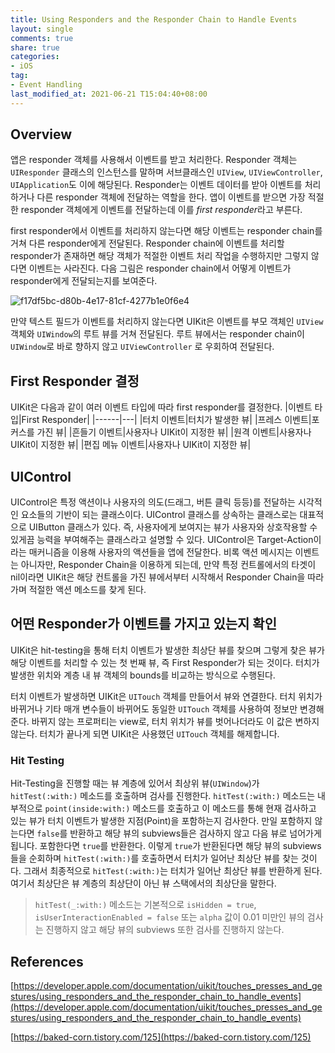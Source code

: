 ```yaml
---
title: Using Responders and the Responder Chain to Handle Events
layout: single
comments: true
share: true
categories: 
- iOS
tag:
- Event Handling
last_modified_at: 2021-06-21 T15:04:40+08:00
---
```


## Overview

앱은 responder 객체를 사용해서 이벤트를 받고 처리한다. Responder 객체는 `UIResponder` 클래스의 인스턴스를 말하며 서브클래스인 `UIView`, `UIViewController`, `UIApplication`도 이에 해당된다. Responder는 이벤트 데이터를 받아 이벤트를 처리하거나 다른 responder 객체에 전달하는 역할을 한다. 앱이 이벤트를 받으면 가장 적절한 responder 객체에게 이벤트를 전달하는데 이를 *first responder*라고 부른다.

first responder에서 이벤트를 처리하지 않는다면 해당 이벤트는 responder chain를 거쳐 다른 responder에게 전달된다. Responder chain에 이벤트를 처리할 responder가 존재하면 해당 객체가 적절한 이벤트 처리 작업을 수행하지만 그렇지 않다면 이벤트는 사라진다. 다음 그림은 responder chain에서 어떻게 이벤트가 responder에게 전달되는지를 보여준다.

![f17df5bc-d80b-4e17-81cf-4277b1e0f6e4](https://user-images.githubusercontent.com/48352065/122714102-c022b600-d2a1-11eb-8c70-4549b813b528.png)

만약 텍스트 필드가 이벤트를 처리하지 않는다면 UIKit은 이벤트를 부모 객체인 `UIView` 객체와 `UIWindow`의 루트 뷰를 거쳐 전달된다. 루트 뷰에서는 responder chain이 `UIWindow`로 바로 향하지 않고 `UIViewController` 로 우회하여 전달된다.

## First Responder 결정

UIKit은 다음과 같이 여러 이벤트 타입에 따라 first responder를 결정한다.
|이벤트 타입|First Responder|
|------|---|
|터치 이벤트|터치가 발생한 뷰|
|프레스 이벤트|포커스를 가진 뷰|
|흔들기 이벤트|사용자나 UIKit이 지정한 뷰|
|원격 이벤트|사용자나 UIKit이 지정한 뷰|
|편집 메뉴 이벤트|사용자나 UIKit이 지정한 뷰|



## UIControl

UIControl은 특정 액션이나 사용자의 의도(드래그, 버튼 클릭 등등)를 전달하는 시각적인 요소들의 기반이 되는 클래스이다. UIControl 클래스를 상속하는 클래스로는 대표적으로 UIButton 클래스가 있다. 즉, 사용자에게 보여지는 뷰가 사용자와 상호작용할 수 있게끔 능력을 부여해주는 클래스라고 설명할 수 있다. UIControl은 Target-Action이라는 매커니즘을 이용해 사용자의 액션들을 앱에 전달한다. 비록 액션 메시지는 이벤트는 아니자만, Responder Chain을 이용하게 되는데, 만약 특정 컨트롤에서의 타겟이 nil이라면 UIKit은 해당 컨트롤을 가진 뷰에서부터 시작해서 Responder Chain을 따라가며 적절한 액션 메소드를 찾게 된다.

## 어떤 Responder가 이벤트를 가지고 있는지 확인

UIKit은 hit-testing을 통해 터치 이벤트가 발생한 최상단 뷰를 찾으며 그렇게 찾은 뷰가 해당 이벤트를 처리할 수 있는 첫 번째 뷰, 즉 First Responder가 되는 것이다. 터치가 발생한 위치와 계층 내 뷰 객체의 bounds를 비교하는 방식으로 수행된다. 

터치 이벤트가 발생하면 UIKit은 `UITouch` 객체를 만들어서 뷰와 연결한다. 터치 위치가 바뀌거나 기타 매개 변수들이 바뀌어도 동일한 `UITouch` 객체를 사용하여 정보만 변경해준다. 바뀌지 않는 프로퍼티는 view로, 터치 위치가 뷰를 벗어나더라도 이 값은 변하지 않는다. 터치가 끝나게 되면 UIKit은 사용했던 `UITouch` 객체를 해제합니다.

### Hit Testing

Hit-Testing을 진행할 때는 뷰 계층에 있어서 최상위 뷰(`UIWindow`)가 `hitTest(:with:)` 메소드를 호출하며 검사를 진행한다. `hitTest(:with:)` 메소드는 내부적으로 `point(inside:with:)` 메소드를 호출하고 이 메소드를 통해 현재 검사하고 있는 뷰가 터치 이벤트가 발생한 지점(Point)을 포함하는지 검사한다. 만일 포함하지 않는다면 `false`를 반환하고 해당 뷰의 subviews들은 검사하지 않고 다음 뷰로 넘어가게 됩니다. 포함한다면 `true`를 반환한다. 이렇게 `true`가 반환된다면 해당 뷰의 subviews들을 순회하며 `hitTest(:with:)`를 호출하면서 터치가 일어난 최상단 뷰를 찾는 것이다. 그래서 최종적으로 `hitTest(:with:)`는 터치가 일어난 최상단 뷰를 반환하게 된다. 여기서 최상단은 뷰 계층의 최상단이 아닌 뷰 스택에서의 최상단을 말한다. 

> `hitTest(_:with:)` 메소드는 기본적으로 `isHidden = true`, `isUserInteractionEnabled = false` 또는 `alpha` 값이 0.01 미만인 뷰의 검사는 진행하지 않고 해당 뷰의 subviews 또한 검사를 진행하지 않는다.

## References

[https://developer.apple.com/documentation/uikit/touches_presses_and_gestures/using_responders_and_the_responder_chain_to_handle_events](https://developer.apple.com/documentation/uikit/touches_presses_and_gestures/using_responders_and_the_responder_chain_to_handle_events)

[https://baked-corn.tistory.com/125](https://baked-corn.tistory.com/125)

